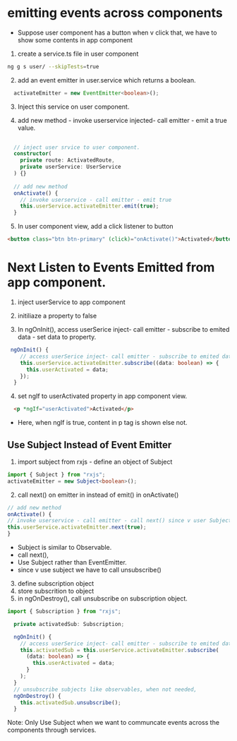 # emitting events across components

- Suppose user component has a button when v click that, we have to show some contents in app component

1. create a service.ts file in user component

```bash
ng g s user/ --skipTests=true
```

2. add an event emitter in user.service which returns a boolean.

```typescript
  activateEmitter = new EventEmitter<boolean>();
```

3. Inject this service on user component.

4. add new method - invoke userservice injected- call emitter - emit a true value.

```typescript
  
  // inject user srvice to user component.
  constructor(
    private route: ActivatedRoute,
    private userService: UserService
  ) {}
  
  // add new method
  onActivate() {
    // invoke userservice - call emitter - emit true
    this.userService.activateEmitter.emit(true);
  }

```

5. In user component view, add a click listener to button

```html
<button class="btn btn-primary" (click)="onActivate()">Activated</button>

```


# Next Listen to Events Emitted from app component.


1. inject userService to app component

2. initiliaze a property to false

3. In ngOnInit(), access userSerice inject- call emitter - subscribe to emited data - set data to property.

```typescript
 ngOnInit() {
    // access userSerice inject- call emitter - subscribe to emited data - set data to property.
    this.userService.activateEmitter.subscribe((data: boolean) => {
      this.userActivated = data;
    });
  }
```

4. set ngIf to userActivated property in app component view.

```html
  <p *ngIf="userActivated">Activated</p>

```
- Here, when ngIf is true, content in p tag is shown else not.
 


## Use Subject Instead of Event Emitter

1. import subject from rxjs - define an object of Subject

```typescript
import { Subject } from "rxjs";
activateEmitter = new Subject<boolean>();
```
2. call next() on emitter in instead of emit() in onActivate()

```typescript
// add new method
onActivate() {
// invoke userservice - call emitter - call next() since v user Subject
this.userService.activateEmitter.next(true);
}
```

- Subject is similar to Observable.
- call next(),
- Use Subject rather than EventEmitter.
- since v use subject we have to call unsubscribe() 

3. define subscription object
4. store subscrition to object
5. in ngOnDestroy(), call unsubscribe on subscription object.

```typescript
import { Subscription } from "rxjs";

  private activatedSub: Subscription;

  ngOnInit() {
    // access userSerice inject- call emitter - subscribe to emited data - set data to property - store subscription object.
    this.activatedSub = this.userService.activateEmitter.subscribe(
      (data: boolean) => {
        this.userActivated = data;
      }
    );
  }
  // unsubscribe subjects like observables, when not needed,
  ngOnDestroy() {
    this.activatedSub.unsubscribe();
  }
```

Note: Only Use Subject when we want to communcate events across the components through services.














